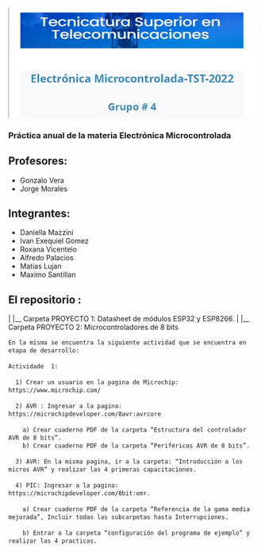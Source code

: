 ![Image text](https://github.com/EMTSTISPC/Grupo4/blob/main/Logo.JPG)

### Práctica anual de la materia Electrónica Microcontrolada

## Profesores:

- Gonzalo Vera
- Jorge Morales

## Integrantes:

-	Daniella Mazzini 
-	Ivan Exequiel Gomez
-	Roxana Vicentelo
-	Alfredo Palacios
-	Matias Lujan
-	Maximo Santillan


## El repositorio :
|
|__ Carpeta PROYECTO 1: Datasheet de módulos ESP32 y ESP8266. 
|
|__ Carpeta PROYECTO 2: Microcontroladores de 8 bits

    En la misma se encuentra la siguiente actividad que se encuentra en etapa de desarrollo:
    
    Actividade  1:
    
      1) Crear un usuario en la pagina de Microchip: https://www.microchip.com/
      
      2) AVR : Ingresar a la pagina: https://microchipdeveloper.com/8avr:avrcore
      
        a) Crear cuaderno PDF de la carpeta “Estructura del controlador AVR de 8 bits”.
        b) Crear cuaderno PDF de la carpeta “Periféricos AVR de 8 bits”.
        
      3) AVR: En la misma pagina, ir a la carpeta: “Introducción a los micros AVR” y realizar las 4 primeras capacitaciones.
      
      4) PIC: Ingresar a la pagina: https://microchipdeveloper.com/8bit:emr.

        a) Crear cuaderno PDF de la carpeta “Referencia de la gama media mejorada”, Incluir todas las subcarpetas hasta Interrupciones.
        
        b) Entrar a la carpeta “configuración del programa de ejemplo” y realizar las 4 practicas.